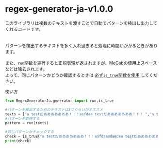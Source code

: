 # regex-generator-ja-v1.0.0

このライブラリは複数のテキストを渡すことで自動でパターンを検出し出力してくれるコードです。<br>
<br>
<br>
パターンを検出するテキストを多く入れ過ぎると処理に時間がかかるときがあります。<br>
<br>
また、`run`関数を実行すると正規表現が返されますが、MeCabの使用上スペースなどは除去されます。<br>
よって、同じパターンかどうか確認するときは <ins>必ず`is_true`関数を使用</ins> してください。<br>

使い方<br>
```py
from RegexGeneratorJa.generator import run,is_true

#パターンを検出するためのテキストは3つぐらいがオススメ
texts = ["a testだあああああああ！！！asfdaa testだあああああああ！！！ ","a testだあああああああ！！！barbhah ethbe  testだあああああああ！！！","a testだあああああああ！！！agfnl testだあああああああ！！！"]
#パターンを取得する
pattern = run(texts)

#同じパターンかチェックする
check = is_true("a testだあああああああ！！！asfdaasdaedea testだあああああああ！！！ ",pattern=pattern)
print(check)

```
